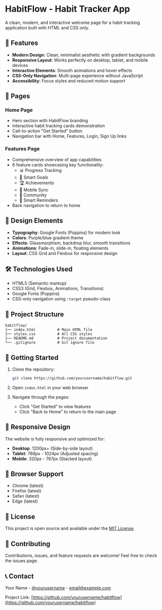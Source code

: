 # HabitFlow - Habit Tracker App

A clean, modern, and interactive welcome page for a habit tracking application built with HTML and CSS only.

## 🚀 Features

- **Modern Design**: Clean, minimalist aesthetic with gradient backgrounds
- **Responsive Layout**: Works perfectly on desktop, tablet, and mobile devices
- **Interactive Elements**: Smooth animations and hover effects
- **CSS-Only Navigation**: Multi-page experience without JavaScript
- **Accessibility**: Focus styles and reduced motion support

## 📱 Pages

### Home Page
- Hero section with HabitFlow branding
- Interactive habit tracking cards demonstration
- Call-to-action "Get Started" button
- Navigation bar with Home, Features, Login, Sign Up links

### Features Page
- Comprehensive overview of app capabilities
- 6 feature cards showcasing key functionality:
  - 📊 Progress Tracking
  - 🎯 Smart Goals
  - 🏆 Achievements
  - 📱 Mobile Sync
  - 👥 Community
  - 🔔 Smart Reminders
- Back navigation to return to home

## 🎨 Design Elements

- **Typography**: Google Fonts (Poppins) for modern look
- **Colors**: Purple/blue gradient theme
- **Effects**: Glassmorphism, backdrop blur, smooth transitions
- **Animations**: Fade-in, slide-in, floating elements
- **Layout**: CSS Grid and Flexbox for responsive design

## 🛠️ Technologies Used

- HTML5 (Semantic markup)
- CSS3 (Grid, Flexbox, Animations, Transitions)
- Google Fonts (Poppins)
- CSS-only navigation using `:target` pseudo-class

## 📁 Project Structure

```
habitflow/
├── index.html          # Main HTML file
├── styles.css          # All CSS styles
├── README.md           # Project documentation
└── .gitignore          # Git ignore file
```

## 🚀 Getting Started

1. Clone the repository:
   ```bash
   git clone https://github.com/yourusername/habitflow.git
   ```

2. Open `index.html` in your web browser

3. Navigate through the pages:
   - Click "Get Started" to view features
   - Click "Back to Home" to return to the main page

## 📱 Responsive Design

The website is fully responsive and optimized for:
- **Desktop**: 1200px+ (Side-by-side layout)
- **Tablet**: 768px - 1024px (Adjusted spacing)
- **Mobile**: 320px - 767px (Stacked layout)

## 🎯 Browser Support

- Chrome (latest)
- Firefox (latest)
- Safari (latest)
- Edge (latest)

## 📄 License

This project is open source and available under the [MIT License](LICENSE).

## 🤝 Contributing

Contributions, issues, and feature requests are welcome! Feel free to check the issues page.

## 📞 Contact

Your Name - [@yourusername](https://twitter.com/yourusername) - email@example.com

Project Link: [https://github.com/yourusername/habitflow](https://github.com/yourusername/habitflow)
